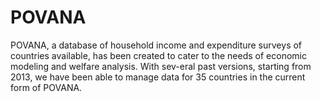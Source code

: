 # POVANA
POVANA, a database of household income and expenditure surveys of countries available, has been created to cater to the needs of economic modeling and welfare analysis. With sev-eral past versions, starting from 2013, we have been able to manage data for 35 countries in the current form of POVANA.
